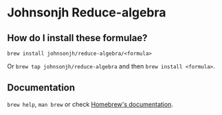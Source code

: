 # Johnsonjh Reduce-algebra

## How do I install these formulae?

`brew install johnsonjh/reduce-algebra/<formula>`

Or `brew tap johnsonjh/reduce-algebra` and then `brew install <formula>`.

## Documentation

`brew help`, `man brew` or check [Homebrew's documentation](https://docs.brew.sh).
